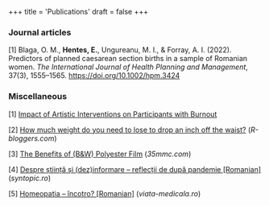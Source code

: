 +++
title = 'Publications'
draft = false
+++

### Journal articles
[1] Blaga, O. M., **Hentes, E.**, Ungureanu, M. I., & Forray, A. I. (2022). Predictors of planned caesarean section births in a sample of Romanian women. *The International Journal of Health Planning and Management*, 37(3), 1555–1565. https://doi.org/10.1002/hpm.3424

### Miscellaneous
[1] [Impact of Artistic Interventions on Participants with Burnout](https://art-wellbeing.eu/wp-content/uploads/2021/03/Research-Overcoming-burnout-through-arts_Final.pdf)  

[2] [How much weight do you need to lose to drop an inch off the waist?](https://www.r-bloggers.com/2023/03/how-much-weight-do-you-need-to-lose-to-drop-an-inch-off-the-waist/) (*R-bloggers.com*)  

[3] [The Benefits of (B&W) Polyester Film](https://www.35mmc.com/30/01/2022/the-benefits-of-bw-polyester-film-by-emanuel-hentes/) (*35mmc.com*)

[4] [Despre știință și (dez)informare – reflecții de după pandemie [Romanian]](https://www.syntopic.ro/despre-stiinta-si-dezinformare-reflectii-de-dupa-pandemie/) (*syntopic.ro*)

[5] [Homeopatia – încotro? [Romanian]](https://www.viata-medicala.ro/homeopatia-incotro-27856) (*viata-medicala.ro*)